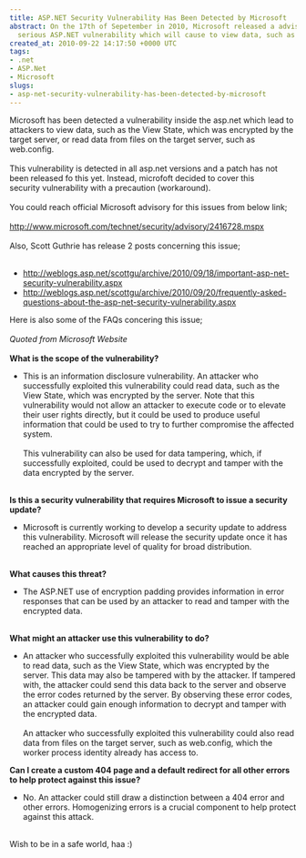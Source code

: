 ```yaml
---
title: ASP.NET Security Vulnerability Has Been Detected by Microsoft
abstract: On the 17th of Sepetember in 2010, Microsoft released a advisory for a very
  serious ASP.NET vulnerability which will cause to view data, such as the View State
created_at: 2010-09-22 14:17:50 +0000 UTC
tags:
- .net
- ASP.Net
- Microsoft
slugs:
- asp-net-security-vulnerability-has-been-detected-by-microsoft
---
```


<p>Microsoft has been detected a vulnerability inside the asp.net which lead to attackers to&nbsp;view data, such as the View State, which was encrypted by the target server, or read data from files on the target server, such as web.config.&nbsp;<br /> <br /> This&nbsp;vulnerability is detected in all asp.net versions and a patch has not been released fo this yet. Instead, microfoft decided to cover this security&nbsp;vulnerability&nbsp;with a precaution (workaround).<br /> <br /> You could reach official Microsoft advisory for this issues from below link;<br /> <br /> <a target="_parent" href="http://www.microsoft.com/technet/security/advisory/2416728.mspx">http://www.microsoft.com/technet/security/advisory/2416728.mspx</a><br /> <br /> Also, Scott Guthrie has release 2 posts concerning this issue;<br /> <br /></p>
<ul>
<li><a href="http://weblogs.asp.net/scottgu/archive/2010/09/18/important-asp-net-security-vulnerability.aspx">http://weblogs.asp.net/scottgu/archive/2010/09/18/important-asp-net-security-vulnerability.aspx</a></li>
<li><a href="http://weblogs.asp.net/scottgu/archive/2010/09/20/frequently-asked-questions-about-the-asp-net-security-vulnerability.aspx">http://weblogs.asp.net/scottgu/archive/2010/09/20/frequently-asked-questions-about-the-asp-net-security-vulnerability.aspx</a></li>
</ul>
<p>Here is also some of the FAQs concering this issue;<br /> <br /> <span style="font-style: italic;">Quoted from Microsoft Website<br /> <br /> </span><span style="font-weight: bold;">What is the scope of the vulnerability?&nbsp;<br /> </span></p>
<ul>
<li>This is an information disclosure vulnerability. An attacker who successfully exploited this vulnerability could read data, such as the View State, which was encrypted by the server. Note that this vulnerability would not allow an attacker to execute code or to elevate their user rights directly, but it could be used to produce useful information that could be used to try to further compromise the affected system.<br /> <br /> This vulnerability can also be used for data tampering, which, if successfully exploited, could be used to decrypt and tamper with the data encrypted by the server.</li>
</ul>
<p><br /> <span style="font-weight: bold;">Is this a security vulnerability that requires Microsoft to issue a security update?&nbsp;<br /> </span></p>
<ul>
<li>Microsoft is currently working to develop a security update to address this vulnerability. Microsoft will release the security update once it has reached an appropriate level of quality for broad distribution.</li>
</ul>
<p><span style="font-weight: bold;"><br /> What causes this threat?&nbsp;<br /> </span></p>
<ul>
<li>The ASP.NET use of encryption padding provides information in error responses that can be used by an attacker to read and tamper with the encrypted data.</li>
</ul>
<p><br /> <span style="font-weight: bold;">What might an attacker use this vulnerability to do?<br /> </span></p>
<ul>
<li>An attacker who successfully exploited this vulnerability would be able to read data, such as the View State, which was encrypted by the server. This data may also be tampered with by the attacker. If tampered with, the attacker could send this data back to the server and observe the error codes returned by the server. By observing these error codes, an attacker could gain enough information to decrypt and tamper with the encrypted data.<br /> <br /> An attacker who successfully exploited this vulnerability could also read data from files on the target server, such as web.config, which the worker process identity already has access to.</li>
</ul>
<p><span style="font-weight: bold;">Can I create a custom 404 page and a default redirect for all other errors to help protect against this issue?<br /> </span></p>
<ul>
<li>No. An attacker could still draw a distinction between a 404 error and other errors. Homogenizing errors is a crucial component to help protect against this attack.</li>
</ul>
<p><br /> Wish to be in a safe world, haa :)</p>